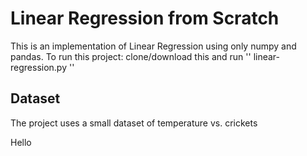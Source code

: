 # Linear Regression from Scratch

This is an implementation of Linear Regression using only numpy and pandas. To run this project: clone/download this and run 
'' linear-regression.py ''

## Dataset

The project uses a small dataset of temperature vs. crickets

Hello

